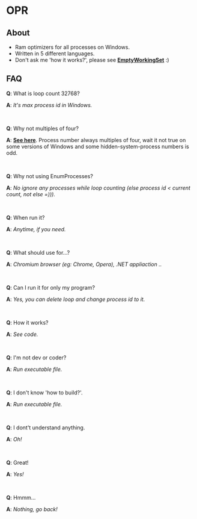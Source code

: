 OPR
===

About
---
- Ram optimizers for all processes on Windows.
- Written in 5 different languages.
- Don't ask me 'how it works?', please see [__EmptyWorkingSet__](https://docs.microsoft.com/en-us/windows/desktop/api/psapi/nf-psapi-emptyworkingset) :)

FAQ
---

__Q__: What is loop count 32768?

__A__: _It's max process id in Windows._

<br>

__Q__: Why not multiples of four?

__A__: [__See here__](https://superuser.com/questions/936773/why-are-there-no-odd-windows-process-ids).
Process number always multiples  of four, wait it not true on some versions of Windows and some hidden-system-process numbers is odd.

<br>

__Q__: Why not using EnumProcesses?

__A__: _No ignore any processes while loop counting (else process id < current count, not else =)))._

<br>

__Q__: When run it?

__A__: _Anytime, if you need._

<br>

__Q__: What should use for...?

__A__: _Chromium browser (eg: Chrome, Opera), .NET appliaction .._

<br>

__Q__: Can I run it for only my program?

__A__: _Yes, you can delete loop and change process id to it._

<br>

__Q__: How it works?

__A__: _See code._

<br>

__Q__: I'm not dev or coder?

__A__: _Run executable file._

<br>

__Q__: I don't know 'how to build?'.

__A__: _Run executable file._

<br>

__Q__: I dont't understand anything.

__A__: _Oh!_

<br>

__Q__: Great!

__A__: _Yes!_

<br>

__Q__: Hmmm...

__A__: _Nothing, go back!_

